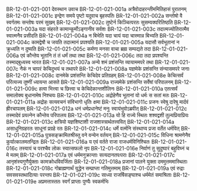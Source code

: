 BR-12-01-021-001  देवस्थान उवाच
BR-12-01-021-001a अत्रैवोदाहरन्तीममितिहासं पुरातनम्
BR-12-01-021-001c इन्द्रेण समये पृष्टो यदुवाच बृहस्पतिः
BR-12-01-021-002a सन्तोषो वै स्वर्गतमः सन्तोषः परमं सुखम्
BR-12-01-021-002c तुष्टेर्न किञ्चित्परतः सुसम्यक्परितिष्ठति
BR-12-01-021-003a यदा संहरते कामान्कूर्मोऽङ्गानीव सर्वशः
BR-12-01-021-003c तदात्मज्योतिरात्मैव स्वात्मनैव प्रसीदति
BR-12-01-021-004a न बिभेति यदा चायं यदा चास्मान्न बिभ्यति
BR-12-01-021-004c कामद्वेषौ च जयति तदात्मानं प्रपश्यति
BR-12-01-021-005a यदासौ सर्वभूतानां न क्रुध्यति न दुष्यति
BR-12-01-021-005c कर्मणा मनसा वाचा ब्रह्म सम्पद्यते तदा
BR-12-01-021-006a एवं कौन्तेय भूतानि तं तं धर्मं तथा तथा
BR-12-01-021-006c तदा तदा प्रपश्यन्ति तस्माद्बुध्यस्व भारत
BR-12-01-021-007a अन्ये शमं प्रशंसन्ति व्यायाममपरे तथा
BR-12-01-021-007c नैकं न चापरं केचिदुभयं च तथापरे
BR-12-01-021-008a यज्ञमेके प्रशंसन्ति संन्यासमपरे जनाः
BR-12-01-021-008c दानमेके प्रशंसन्ति केचिदेव प्रतिग्रहम्
BR-12-01-021-008e केचित्सर्वं परित्यज्य तूष्णीं ध्यायन्त आसते
BR-12-01-021-009a राज्यमेके प्रशंसन्ति सर्वेषां परिपालनम्
BR-12-01-021-009c हत्वा भित्त्वा च छित्त्वा च केचिदेकान्तशीलिनः
BR-12-01-021-010a एतत्सर्वं समालोक्य बुधानामेष निश्चयः
BR-12-01-021-010c अद्रोहेणैव भूतानां यो धर्मः स सतां मतः
BR-12-01-021-011a अद्रोहः सत्यवचनं संविभागो धृतिः क्षमा
BR-12-01-021-011c प्रजनः स्वेषु दारेषु मार्दवं ह्रीरचापलम्
BR-12-01-021-012a धनं धर्मप्रधानेष्टं मनुः स्वायंभुवोऽब्रवीत्
BR-12-01-021-012c तस्मादेवं प्रयत्नेन कौन्तेय परिपालय
BR-12-01-021-013a यो हि राज्ये स्थितः शश्वद्वशी तुल्यप्रियाप्रियः
BR-12-01-021-013c क्षत्रियो यज्ञशिष्टाशी राजशास्त्रार्थतत्त्ववित्
BR-12-01-021-014a असाधुनिग्रहरतः साधूनां प्रग्रहे रतः
BR-12-01-021-014c धर्मे वर्त्मनि संस्थाप्य प्रजा वर्तेत धर्मवित्
BR-12-01-021-015a पुत्रसङ्क्रामितश्रीस्तु वने वन्येन वर्तयन्
BR-12-01-021-015c विधिना श्रामणेनैव कुर्यात्कालमतन्द्रितः
BR-12-01-021-016a य एवं वर्तते राजा राजधर्मविनिश्चितः
BR-12-01-021-016c तस्यायं च परश्चैव लोकः स्यात्सफलो नृप
BR-12-01-021-016e निर्वाणं तु सुदुष्पारं बहुविघ्नं च मे मतम्
BR-12-01-021-017a एवं धर्ममनुक्रान्ताः सत्यदानतपःपराः
BR-12-01-021-017c आनृशंस्यगुणैर्युक्ताः कामक्रोधविवर्जिताः
BR-12-01-021-018a प्रजानां पालने युक्ता दममुत्तममास्थिताः
BR-12-01-021-018c गोब्राह्मणार्थं युद्धेन सम्प्राप्ता गतिमुत्तमाम्
BR-12-01-021-019a एवं रुद्राः सवसवस्तथादित्याः परन्तप
BR-12-01-021-019c साध्या राजर्षिसङ्घाश्च धर्ममेतं समाश्रिताः
BR-12-01-021-019e अप्रमत्तास्ततः स्वर्गं प्राप्ताः पुण्यैः स्वकर्मभिः

